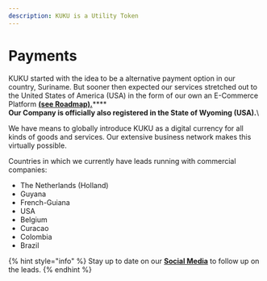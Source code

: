 ```yaml
---
description: KUKU is a Utility Token
---
```


# Payments

KUKU started with the idea to be a alternative payment option in our country, Suriname. But sooner then expected our services stretched out to the United States of America (USA) in the form of our own an E-Commerce Platform [**(see Roadmap).**](../../../about-us/roadmap-2022.md)****\
**Our Company is officially also registered in the State of Wyoming (USA).**\


We have means to globally introduce KUKU as a digital currency for all kinds of goods and services. Our extensive business network makes this virtually possible.

Countries in which we currently have leads running with commercial companies:

* The Netherlands (Holland)
* Guyana
* French-Guiana
* USA
* Belgium
* Curacao
* Colombia
* Brazil

{% hint style="info" %}
Stay up to date on our [**Social Media**](../../../about-us/social-links.md) to follow up on the leads.
{% endhint %}
